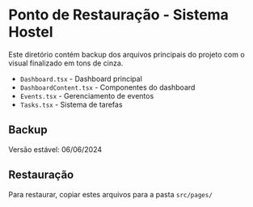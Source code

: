 # Ponto de Restauração - Sistema Hostel

Este diretório contém backup dos arquivos principais do projeto com o visual finalizado em tons de cinza.

- `Dashboard.tsx` - Dashboard principal 
- `DashboardContent.tsx` - Componentes do dashboard
- `Events.tsx` - Gerenciamento de eventos
- `Tasks.tsx` - Sistema de tarefas

## Backup

Versão estável: 06/06/2024

## Restauração

Para restaurar, copiar estes arquivos para a pasta `src/pages/` 